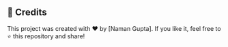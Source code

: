 

## 🌟 Credits

This project was created with ❤️ by [Naman Gupta].
If you like it, feel free to ⭐ this repository and share!
